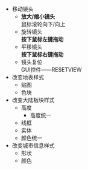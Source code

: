 * 移动镜头
	* **放大/缩小镜头**<br>
	鼠标滚轮向下/向上
	* 旋转镜头<br>
	**按下鼠标左键拖动**
	* 平移镜头<br>
	**按下鼠标右键拖动**
	* 镜头复位<br>
	GUI控件——RESETVIEW
* 改变地表样式
	* 贴图
	* 色块
* 改变大陆板块样式
	* 高度
		* 高度统一	
	* 线框
	* 实体
	* 颜色统一
* 改变城市信息样式
	* 形状
	* 颜色
